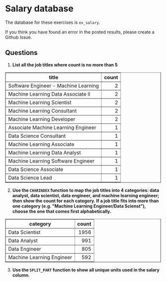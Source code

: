 # Salary database

The database for these exercises is `ex_salary`.

If you think you have found an error in the posted results, please create a Github Issue.

## Questions

1. **List all the job titles where count is no more than 5**

<table border="1">
  <tr>
    <th align="center">title</th>
    <th align="center">count</th>
  </tr>
  <tr valign="top">
    <td align="left">Software Engineer - Machine Learning</td>
    <td align="right">2</td>
  </tr>
  <tr valign="top">
    <td align="left">Machine Learning Data Associate II</td>
    <td align="right">2</td>
  </tr>
  <tr valign="top">
    <td align="left">Machine Learning Scientist</td>
    <td align="right">2</td>
  </tr>
  <tr valign="top">
    <td align="left">Machine Learning Consultant</td>
    <td align="right">2</td>
  </tr>
  <tr valign="top">
    <td align="left">Machine Learning Developer</td>
    <td align="right">2</td>
  </tr>
  <tr valign="top">
    <td align="left">Associate Machine Learning Engineer</td>
    <td align="right">1</td>
  </tr>
  <tr valign="top">
    <td align="left">Data Science Consultant</td>
    <td align="right">1</td>
  </tr>
  <tr valign="top">
    <td align="left">Machine Learning Associate</td>
    <td align="right">1</td>
  </tr>
  <tr valign="top">
    <td align="left">Machine Learning Data Analyst</td>
    <td align="right">1</td>
  </tr>
  <tr valign="top">
    <td align="left">Machine Learning Software Engineer</td>
    <td align="right">1</td>
  </tr>
  <tr valign="top">
    <td align="left">Data Science Associate</td>
    <td align="right">1</td>
  </tr>
  <tr valign="top">
    <td align="left">Data Science Lead</td>
    <td align="right">1</td>
  </tr>
</table>

2. **Use the `CHARINDEX` function to map the job titles into 4 categories: data analyst, data scientist, data engineer, and machine learning engineer; then show the count for each category. If a job title fits into more than one category (e.g. "Machine Learning Engineer/Data Scienst"), choose the one that comes first alphabetically.**

<table border="1">
  <tr>
    <th align="centre">category</th>
    <th align="centre">count</th>
  </tr>
  <tr>
    <td align="left">Data Scientist</td>
    <td align="right">1956</td>
  </tr>
  <tr>
    <td align="left">Data Analyst</td>
    <td align="right">991</td>
  </tr>
  <tr>
    <td align="left">Data Engineer</td>
    <td align="right">805</td>
  </tr>
  <tr>
    <td align="left">Machine Learning Engineer</td>
    <td align="right">592</td>
  </tr>
</table>

3. **Use the `SPLIT_PART` function to show all unique units used in the salary column.**
